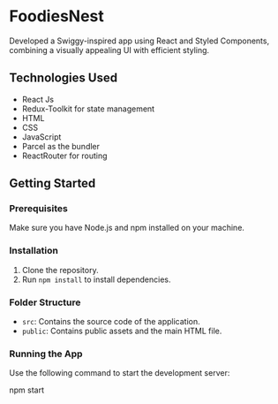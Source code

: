 # FoodiesNest

Developed a Swiggy-inspired app using React and Styled Components, combining a visually appealing UI with efficient styling.

## Technologies Used

- React Js
- Redux-Toolkit for state management
- HTML
- CSS
- JavaScript
- Parcel as the bundler
- ReactRouter for routing

## Getting Started

### Prerequisites

Make sure you have Node.js and npm installed on your machine.

### Installation

1. Clone the repository.
2. Run `npm install` to install dependencies.

### Folder Structure

- `src`: Contains the source code of the application.
- `public`: Contains public assets and the main HTML file.

### Running the App

Use the following command to start the development server:

npm start
